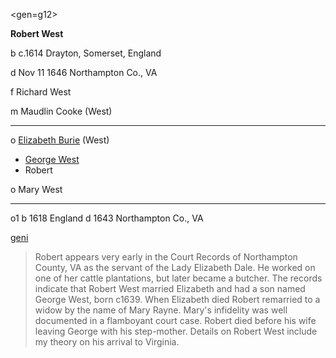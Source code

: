 <gen=g12>

<b>Robert West</b>

b c.1614 Drayton, Somerset, England

d Nov 11 1646 Northampton Co., VA

f Richard West

m Maudlin Cooke (West)

<hr>

o [Elizabeth Burie](../g12/elizabeth_burie.md) (West)

- [George West](../g11/george_west_1639.md)
- Robert

o Mary West

<hr>

o1 b 1618 England d 1643 Northampton Co., VA

[geni](https://www.geni.com/people/Robert-West/6000000058019296281)

> Robert appears very early in the Court Records of Northampton County, VA as the servant of the Lady Elizabeth Dale. He worked on one of her cattle plantations, but later became a butcher. The records indicate that Robert West married Elizabeth and had a son named George West, born c1639. When Elizabeth died Robert remarried to a widow by the name of Mary Rayne. Mary's infidelity was well documented in a flamboyant court case. Robert died before his wife leaving George with his step-mother. Details on Robert West include my theory on his arrival to Virginia.



